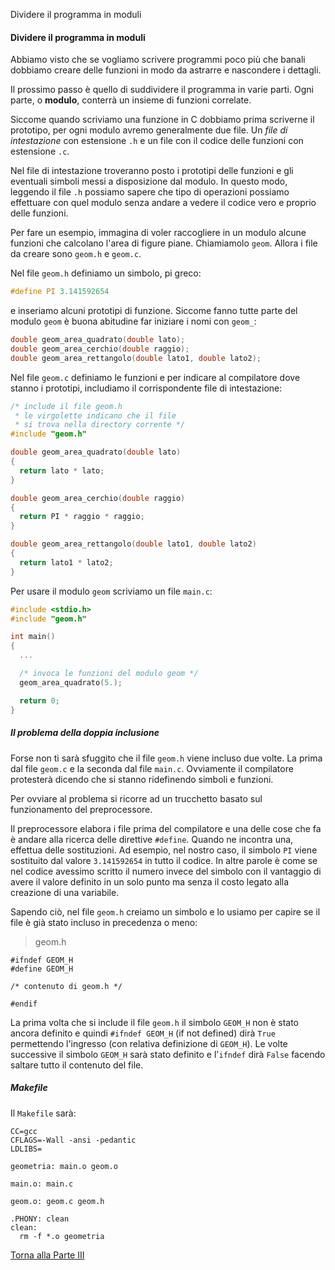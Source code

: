 Dividere il programma in moduli


#### Dividere il programma in moduli

Abbiamo visto che se vogliamo scrivere programmi poco più che banali dobbiamo
creare delle funzioni in modo da astrarre e nascondere i dettagli.

Il prossimo passo è quello di suddividere il programma in varie parti. Ogni parte,
o **modulo**, conterrà un insieme di funzioni correlate.

Siccome quando scriviamo una funzione in C dobbiamo prima scriverne il
prototipo, per ogni modulo avremo generalmente due file. Un *file di
intestazione* con estensione `.h` e un file con il codice delle funzioni con
estensione `.c`.

Nel file di intestazione troveranno posto i prototipi delle funzioni e gli
eventuali simboli messi a disposizione dal modulo. In questo modo, leggendo
il file `.h` possiamo sapere che tipo di operazioni possiamo effettuare
con quel modulo senza andare a vedere il codice vero e proprio delle funzioni.

Per fare un esempio, immagina di voler raccogliere in un modulo alcune funzioni
che calcolano l'area di figure piane. Chiamiamolo `geom`. Allora i file da creare
sono `geom.h` e `geom.c`.

Nel file `geom.h` definiamo un simbolo, pi greco:

```c
#define PI 3.141592654
```

e inseriamo alcuni prototipi di funzione. Siccome fanno tutte parte del modulo
`geom` è buona abitudine far iniziare i nomi con `geom_`:

```c
double geom_area_quadrato(double lato);
double geom_area_cerchio(double raggio);
double geom_area_rettangolo(double lato1, double lato2);
```

Nel file `geom.c` definiamo le funzioni e per indicare al compilatore dove
stanno i prototipi, includiamo il corrispondente file di intestazione:

```c
/* include il file geom.h
 * le virgolette indicano che il file
 * si trova nella directory corrente */
#include "geom.h"

double geom_area_quadrato(double lato)
{
  return lato * lato;
}

double geom_area_cerchio(double raggio)
{
  return PI * raggio * raggio;
}

double geom_area_rettangolo(double lato1, double lato2)
{
  return lato1 * lato2;
}
```

Per usare il modulo `geom` scriviamo un file `main.c`:

```c
#include <stdio.h>
#include "geom.h"

int main()
{
  ...

  /* invoca le funzioni del modulo geom */
  geom_area_quadrato(5.);

  return 0;
}
```

##### Il problema della doppia inclusione

Forse non ti sarà sfuggito che il file `geom.h` viene incluso due volte.
La prima dal file `geom.c` e la seconda dal file `main.c`. Ovviamente il
compilatore protesterà dicendo che si stanno ridefinendo simboli e funzioni.

Per ovviare al problema si ricorre ad un trucchetto basato sul funzionamento
del preprocessore.

Il preprocessore elabora i file prima del compilatore e una delle cose che fa
è andare alla ricerca delle direttive `#define`. Quando ne incontra una, effettua
delle sostituzioni. Ad esempio, nel nostro caso, il simbolo `PI` viene sostituito
dal valore `3.141592654` in tutto il codice. In altre parole è come se nel
codice avessimo scritto il numero invece del simbolo con il vantaggio di
avere il valore definito in un solo punto ma senza il costo legato alla creazione
di una variabile.

Sapendo ciò, nel file `geom.h` creiamo un simbolo e lo usiamo per capire se
il file è già stato incluso in precedenza o meno:

> geom.h

```
#ifndef GEOM_H
#define GEOM_H

/* contenuto di geom.h */

#endif
```

La prima volta che si include il file `geom.h` il simbolo `GEOM_H` non è stato
ancora definito e quindi `#ifndef GEOM_H` (if not defined) dirà `True` permettendo
l'ingresso (con relativa definizione di `GEOM_H`). Le volte successive il simbolo `GEOM_H` sarà stato definito e l'`ifndef`
dirà `False` facendo saltare tutto il contenuto del file.

##### Makefile

Il `Makefile` sarà:

```
CC=gcc
CFLAGS=-Wall -ansi -pedantic
LDLIBS=

geometria: main.o geom.o

main.o: main.c

geom.o: geom.c geom.h

.PHONY: clean
clean:
  rm -f *.o geometria
```

<a href="/activities/3">Torna alla Parte III</a>
